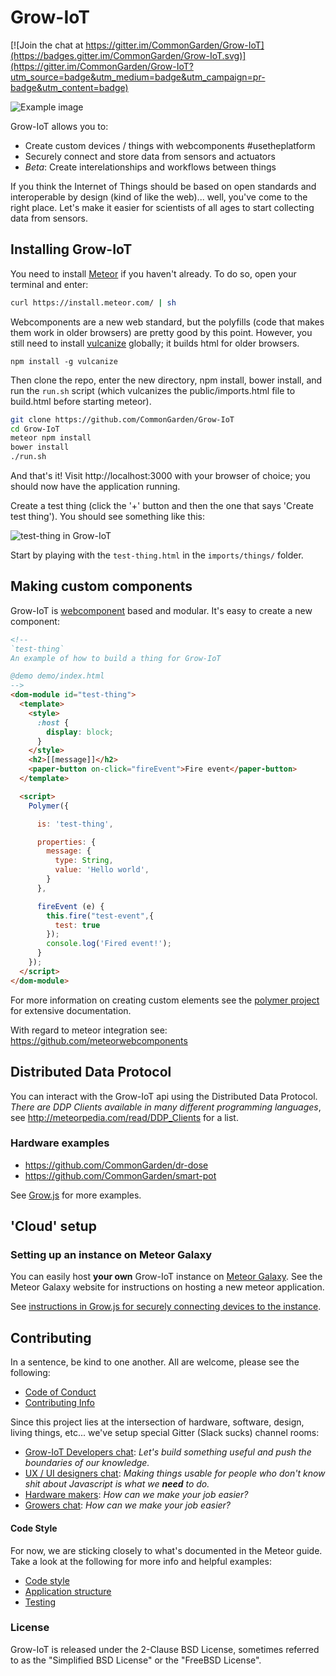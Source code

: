 # Grow-IoT

[![Join the chat at https://gitter.im/CommonGarden/Grow-IoT](https://badges.gitter.im/CommonGarden/Grow-IoT.svg)](https://gitter.im/CommonGarden/Grow-IoT?utm_source=badge&utm_medium=badge&utm_campaign=pr-badge&utm_content=badge)

![Example image](https://cloud.githubusercontent.com/assets/521978/20240422/a50694ee-a8cc-11e6-97f5-81b636149b85.png)

Grow-IoT allows you to:
* Create custom devices / things with webcomponents #usetheplatform
* Securely connect and store data from sensors and actuators
* *Beta*: Create interelationships and workflows between things

If you think the Internet of Things should be based on open standards and interoperable by design (kind of like the web)... well, you've come to the right place. Let's make it easier for scientists of all ages to start collecting data from sensors.

## Installing Grow-IoT

You need to install [Meteor](https://www.meteor.com/) if you haven't already. To do so, open your terminal and enter:
```bash
curl https://install.meteor.com/ | sh
```

Webcomponents are a new web standard, but the polyfills (code that makes them work in older browsers) are pretty good by this point. However, you still need to install [vulcanize](https://github.com/Polymer/vulcanize) globally; it builds html for older browsers.

`npm install -g vulcanize`

Then clone the repo, enter the new directory, npm install, bower install, and run the `run.sh` script (which vulcanizes the public/imports.html file to build.html before starting meteor).

```bash
git clone https://github.com/CommonGarden/Grow-IoT
cd Grow-IoT
meteor npm install
bower install
./run.sh
```

And that's it! Visit http://localhost:3000 with your browser of choice; you should now have the application running.

Create a test thing (click the '+' button and then the one that says 'Create test thing'). You should see something like this:

![test-thing in Grow-IoT](https://cloud.githubusercontent.com/assets/521978/20084015/98061fc8-a514-11e6-8778-3de85abd98d5.png)

Start by playing with the `test-thing.html` in the `imports/things/` folder.

## Making custom components

Grow-IoT is [webcomponent](http://webcomponents.org/) based and modular. It's easy to create a new component:

```html
<!--
`test-thing`
An example of how to build a thing for Grow-IoT

@demo demo/index.html 
-->
<dom-module id="test-thing">
  <template>
    <style>
      :host {
        display: block;
      }
    </style>
    <h2>[[message]]</h2>
    <paper-button on-click="fireEvent">Fire event</paper-button>
  </template>

  <script>
    Polymer({

      is: 'test-thing',

      properties: {
        message: {
          type: String,
          value: 'Hello world',
        }
      },

      fireEvent (e) {
        this.fire("test-event",{
          test: true
        });
        console.log('Fired event!');
      }
    });
  </script>
</dom-module>

```

For more information on creating custom elements see the [polymer project](https://www.polymer-project.org/1.0/) for extensive documentation.

With regard to meteor integration see: https://github.com/meteorwebcomponents

## Distributed Data Protocol

You can interact with the Grow-IoT api using the Distributed Data Protocol. *There are DDP Clients available in many different programming languages*, see http://meteorpedia.com/read/DDP_Clients for a list.

### Hardware examples
* https://github.com/CommonGarden/dr-dose
* https://github.com/CommonGarden/smart-pot

See [Grow.js](https://github.com/CommonGarden/Grow.js) for more examples.

## 'Cloud' setup
### Setting up an instance on Meteor Galaxy

You can easily host **your own** Grow-IoT instance on [Meteor Galaxy](https://galaxy.meteor.com/). See the Meteor Galaxy website for instructions on hosting a new meteor application.

See [instructions in Grow.js for securely connecting devices to the instance](https://github.com/CommonGarden/grow.js).

## Contributing
In a sentence, be kind to one another. All are welcome, please see the following:

* [Code of Conduct](https://github.com/CommonGarden/Organization/blob/master/code-of-conduct.md)
* [Contributing Info](https://github.com/CommonGarden/Organization/blob/master/contributing.md)

Since this project lies at the intersection of hardware, software, design, living things, etc... we've setup special Gitter (Slack sucks) channel rooms:

* [Grow-IoT Developers chat](https://gitter.im/CommonGarden/Grow-IoT): *Let's build something useful and push the boundaries of our knowledge.*
* [UX / UI designers chat](https://gitter.im/CommonGarden/UX):  *Making things usable for people who don't know shit about Javascript is what we **need** to do.*
* [Hardware makers](https://gitter.im/CommonGarden/Makers): *How can we make your job easier?*
* [Growers chat](https://gitter.im/CommonGarden/Growers): *How can we make your job easier?*

#### Code Style
For now, we are sticking closely to what's documented in the Meteor guide. Take a look at the following for more info and helpful examples:

* [Code style](https://guide.meteor.com/code-style.html)
* [Application structure](https://guide.meteor.com/structure.html)
* [Testing](https://guide.meteor.com/testing.html)

### License
Grow-IoT is released under the 2-Clause BSD License, sometimes referred to as the "Simplified BSD License" or the "FreeBSD License". 
